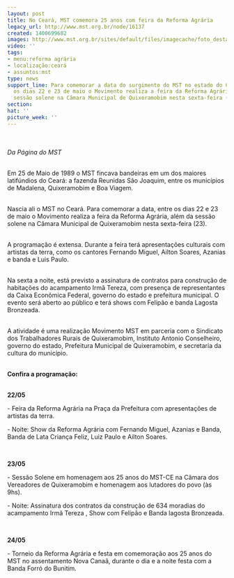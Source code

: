 ```yaml
---
layout: post
title: No Ceará, MST comemora 25 anos com feira da Reforma Agrária
legacy_url: http://www.mst.org.br/node/16137
created: 1400699682
images: http://www.mst.org.br/sites/default/files/imagecache/foto_destaque/convite_MST_CE.jpg
video: ''
tags:
- menu:reforma agrária
- localização:ceará
- assuntos:mst
type: news
support_line: Para comemorar a data do surgimento do MST no estado do Ceará, entre
  os dias 22 e 23 de maio o Movimento realiza a feira da Reforma Agrária, além da
  sessão solene na Câmara Municipal de Quixeramobim nesta sexta-feira (23).
section: 
hat: ''
picture_week: ''
---
```

<p><img style="margin: 10px;" src="http://www.mst.org.br/sites/default/files/convite_MST_CE.jpg" alt=""></p><p><em>Da Página do MST</em>&nbsp;</p><p><br>Em 25 de Maio de 1989 o MST fincava bandeiras em um dos maiores latifúndios do Ceará: a fazenda Reunidas São Joaquim, entre os municípios de Madalena, Quixeramobim e Boa Viagem.&nbsp;</p><p><br>Nascia ali o MST no Ceará. Para comemorar a data, entre os dias 22 e 23 de maio o Movimento realiza a feira da Reforma Agrária, além da sessão solene na Câmara Municipal de Quixeramobim nesta sexta-feira (23).</p><p><br>A programação é extensa. Durante a feira terá apresentações culturais com artistas da terra, como os cantores Fernando Miguel, Ailton Soares, Azanias e banda e Luis Paulo.&nbsp;</p><p><br>Na sexta a noite, está previsto a assinatura de contratos para construção de habitações do acampamento Irmã Tereza, com presença de representantes da Caixa Econômica Federal, governo do estado e prefeitura municipal. O evento será aberto ao público e terá shows com Felipão e banda Lagosta Bronzeada.</p><p><br>A atividade é uma realização Movimento MST em parceria com o Sindicato dos Trabalhadores Rurais de Quixeramobim, Instituto Antonio Conselheiro, governo do estado, Prefeitura Municipal de Quixeramobim, e secretaria da cultura do município. &nbsp;&nbsp;</p><p><br><strong>Confira a programação:</strong></p><p><br><strong>22/05</strong><em> </em></p><p>- Feira da Reforma Agrária na Praça da Prefeitura com apresentações de artistas da terra.</p><p>- Noite: Show da Reforma Agrária com Fernando Miguel, Azanias e Banda, Banda de Lata Criança Feliz, Luiz Paulo e Ailton Soares.</p><p>&nbsp;</p><p><strong>23/05</strong></p><p>- Sessão Solene em homenagem aos 25 anos do MST-CE na Câmara dos Vereadores de Quixeramobim e homenagem aos lutadores do povo (às 9hs).</p><p>- Noite: Assinatura dos contratos da construção de 634 moradias do acampamento Irmã Tereza , Show com Felipão e Banda lagosta Bronzeada.</p><p>&nbsp;</p><p><strong>24/05</strong></p><p>- Torneio da Reforma Agrária e festa em comemoração aos 25 anos do MST no assentamento Nova Canaã, durante o dia e a noite festa com a Banda Forró do Bunitim.</p><div>&nbsp;</div><div>&nbsp;</div>
